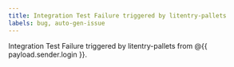 ```yaml
---
title: Integration Test Failure triggered by litentry-pallets
labels: bug, auto-gen-issue
---
```

Integration Test Failure triggered by litentry-pallets from @{{ payload.sender.login }}.

